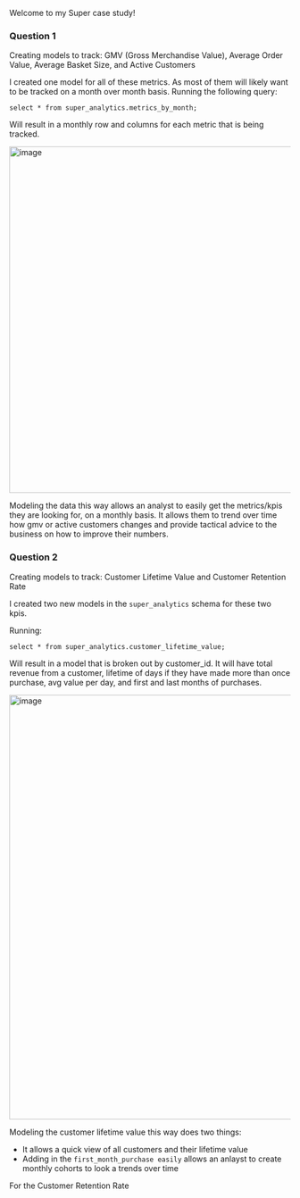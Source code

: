 Welcome to my Super case study!

### Question 1

Creating models to track:
GMV (Gross Merchandise Value), Average Order Value, Average Basket Size, and Active Customers

I created one model for all of these metrics. As most of them will likely want to be tracked on a month over month basis.
Running the following query: 

`select * from super_analytics.metrics_by_month;` 

Will result in a monthly row and columns for each metric that is being tracked. 

<img width="621" alt="image" src="https://github.com/antoun91/super_dbt/assets/59941580/7c3feb1f-c1c0-44cb-a55d-a134334efffe">

Modeling the data this way allows an analyst to easily get the metrics/kpis they are looking for, on a monthly basis. It allows them to trend over time how gmv or active customers changes and provide tactical advice to the business on how to improve their numbers.

### Question 2

Creating models to track:
Customer Lifetime Value and Customer Retention Rate

I created two new models in the `super_analytics` schema for these two kpis.

Running:

`select * from super_analytics.customer_lifetime_value;`

Will result in a model that is broken out by customer_id. It will have total revenue from a customer, lifetime of days if they have made more than once purchase, avg value per day, and first and last months of purchases.

<img width="761" alt="image" src="https://github.com/antoun91/super_dbt/assets/59941580/ee8d8af7-ffbc-4ba9-98d7-54465b875b0b">

Modeling the customer lifetime value this way does two things:

- It allows a quick view of all customers and their lifetime value
- Adding in the `first_month_purchase easily` allows an anlayst to create monthly cohorts to look a trends over time 


For the Customer Retention Rate
